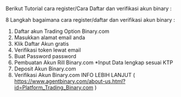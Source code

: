 Berikut Tutorial cara register/Cara Daftar dan verifikasi akun binary :

8 Langkah bagaimana cara register/daftar dan verifikasi akun binary :

1. Daftar akun Trading Option Binary.com
2. Masukkan alamat email anda
3. Klik Daftar Akun gratis
4. Verifikasi token lewat email
5. Buat Password password
6. Pembuatan Akun Rill Binary.com
*Input Data lengkap sesuai KTP
7. Deposit Akun Binary.com
8. Verifikasi Akun Binary.com
INFO LEBIH LANJUT ( https://www.agentbinary.com/about-us.html?id=Platform_Trading_Binary.com )
